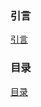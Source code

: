 ### 引言

[引言](docs/README.md ':include :type=markdown width=100%')

### 目录

[目录](SUMMARY.md ':include :type=markdown width=100%')